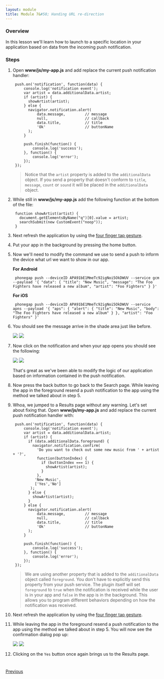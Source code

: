 ```yaml
---
layout: module
title: Module 7&#58; Handing URL re-direction
---
```

### Overview
In this lesson we'll learn how to launch to a specific location in your application based on data from the incoming push notification.

### Steps

1. Open **www/js/my-app.js** and add replace the current push notification handler:

        push.on('notification', function(data) {
            console.log('notification event');
            var artist = data.additionalData.artist;
            if (artist) {
              showArtist(artist);
            } else {
              navigator.notification.alert(
                  data.message,         // message
                  null,                 // callback
                  data.title,           // title
                  'Ok'                  // buttonName
              );         
            }

            push.finish(function() {
                console.log('success');
            }, function() {
                console.log('error');
            });     
        });

   > Notice that the `artist` property is added to the `additionalData` object. If you send a property that doesn't conform to `title`, `message`, `count` or `sound` it will be placed in the `additionalData` object.

2. While still in **www/js/my-app.js** add the following function at the bottom of the file:

        function showArtist(artist) {
          document.getElementsByName("q")[0].value = artist;
          searchSubmit(new CustomEvent("noop"));
        }

3. Next refresh the application by using the [four finger tap gesture](http://docs.phonegap.com/references/developer-app/gestures/).

4. Put your app in the background by pressing the home button.

5. Now we'll need to modify the command we use to send a push to inform the device what url we want to show in our app.

   **For Android**       

        phonegap push --deviceID APA91bE1MmeTc92igNoi5OkDWUV --service gcm --payload '{ "data": { "title": "New Music", "message": "The Foo Fighters have released a new album", "artist": "Foo Fighters" } }'

   **For iOS**            

        phonegap push --deviceID APA91bE1MmeTc92igNoi5OkDWUV --service apns --payload '{ "aps": { "alert": { "title": "New Music", "body": "The Foo Fighters have released a new album" } }, "artist": "Foo Fighters" }'

6. You should see the message arrive in the shade area just like before.

    <img class="screenshot" src="images/push8.png"/>
    <img class="screenshot" src="images/push8-ios.png"/>

7. Now click on the notification and when your app opens you should see the following:

    <img class="screenshot" src="images/push4.png"/>
    <img class="screenshot" src="images/push4-ios.png"/>

   That's great as we've been able to modify the logic of our application based on information contained in the push notification.

8. Now press the back button to go back to the Search page. While leaving the app in the foreground resend a push notification to the app using the method we talked about in step 5.

9. Whoa, we jumped to a Results page without any warning. Let's set about fixing that. Open **www/js/my-app.js** and add replace the current push notification handler with:

        push.on('notification', function(data) {
            console.log('notification event');
            var artist = data.additionalData.artist;
            if (artist) {
              if (data.additionalData.foreground) {
                navigator.notification.confirm(
                  'Do you want to check out some new music from ' + artist + '?',
                  function(buttonIndex) {
                    if (buttonIndex === 1) {
                      showArtist(artist);
                    }
                  },
                 'New Music',
                 ['Yes','No']
               );
              } else {
                showArtist(artist);
              }
            } else {
              navigator.notification.alert(
                  data.message,         // message
                  null,                 // callback
                  data.title,           // title
                  'Ok'                  // buttonName
              );         
            }

            push.finish(function() {
                console.log('success');
            }, function() {
                console.log('error');
            });     
        });

   > We are using another property that is added to the `additionalData` object called `foreground`. You don't have to explicitly send this property from your push service. The plugin itself will set `foreground` to `true` when the notification is received while the user is in your app and `false` in the app is in the background. This allows you to program different behaviors depending on how the notification was received.

10. Next refresh the application by using the [four finger tap gesture](http://docs.phonegap.com/references/developer-app/gestures/).

11. While leaving the app in the foreground resend a push notification to the app using the method we talked about in step 5. You will now see the confirmation dialog pop up:

    <img class="screenshot" src="images/push5.png"/>
    <img class="screenshot" src="images/push5-ios.png"/>

12. Clicking on the `Yes` button once again brings us to the Results page.

<div class="row" style="margin-top:40px;">
   <div class="col-sm-12">
       <a href="module6.html" class="btn btn-default"><i class="glyphicon glyphicon-chevron-left"></i> Previous</a>
   </div>
</div>
